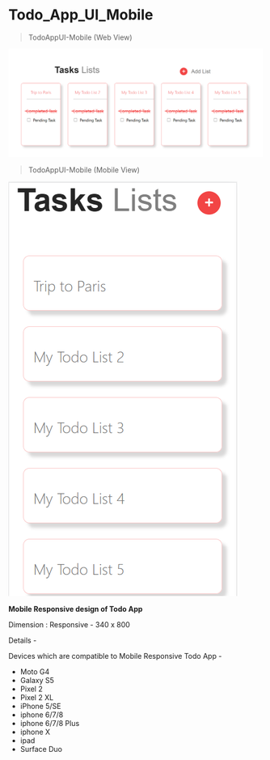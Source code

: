 # Todo_App_UI_Mobile

> TodoAppUI-Mobile (Web View)

![screenshot](https://github.com/chetanbhoyar22/Todo-App-UI-Mobile/blob/master/images/Snap%201.PNG)

> TodoAppUI-Mobile (Mobile View)

![screenshot](https://github.com/chetanbhoyar22/Todo-App-UI-Mobile/blob/master/images/Snap%202.PNG)

**Mobile Responsive design of Todo App**

Dimension : Responsive - 340 x 800

Details -

Devices which are compatible to Mobile Responsive Todo App -

- Moto G4
- Galaxy S5
- Pixel 2
- Pixel 2 XL
- iPhone 5/SE
- iphone 6/7/8
- iphone 6/7/8 Plus
- iphone X
- ipad
- Surface Duo
